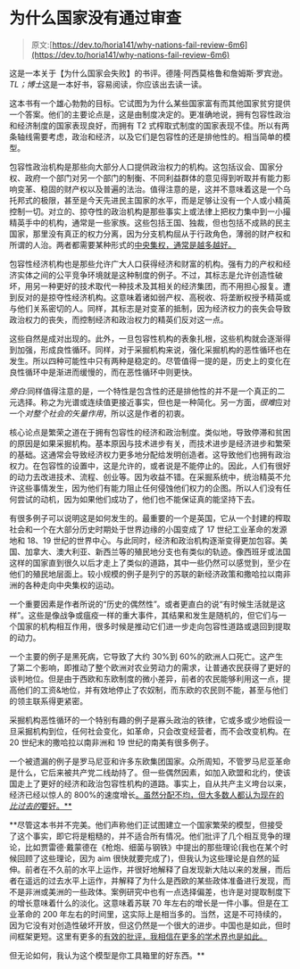 # 为什么国家没有通过审查

> 原文:[https://dev.to/horia141/why-nations-fail-review-6m6](https://dev.to/horia141/why-nations-fail-review-6m6)

这是一本关于【为什么国家会失败】的书评。德隆·阿西莫格鲁和詹姆斯·罗宾逊。*TL；博士*这是一本好书，容易阅读，你应该出去读一读。

这本书有一个雄心勃勃的目标。它试图为为什么某些国家富有而其他国家贫穷提供一个答案。他们的主要论点是，这是由制度决定的。更准确地说，拥有包容性政治和经济制度的国家表现良好，而拥有 T2 式榨取式制度的国家表现不佳。所以有两条轴线需要考虑，政治和经济，以及它们是包容性的还是排他性的。相当简单的模型。

包容性政治机构是那些向大部分人口提供政治权力的机构。这包括议会、国家分权、政府一个部门对另一个部门的制衡、不同利益群体的意见得到听取并有能力影响变革、稳固的财产权以及普遍的法治。值得注意的是，这并不意味着这是一个乌托邦式的极限，甚至是今天先进民主国家的水平，而是足够让没有一个人或小精英控制一切。对立的、掠夺性的政治机构是那些事实上或法律上把权力集中到一小撮精英手中的机构，通常是一些家族。这些包括王国、独裁，但也包括不成熟的民主国家，那里没有真正的权力分离，因为分支机构屈从于行政角色，薄弱的财产权和所谓的人治。两者都需要某种形式的[中央集权，通常是越多越好。](https://en.wikipedia.org/wiki/Centralized_government)

包容性经济机构也是那些允许广大人口获得经济和财富的机构。强有力的产权和经济实体之间的公平竞争环境就是这种制度的例子。不过，其标志是允许创造性破坏，用另一种更好的技术取代一种技术及其相关的经济集团，而不用担心报复。遭到反对的是掠夺性经济机构。这意味着诸如弱产权、高税收、将垄断权授予精英或与他们关系密切的人。同样，其标志是对变革的抵制，因为经济权力的丧失会导致政治权力的丧失，而控制经济和政治权力的精英们反对这一点。

这些自然是成对出现的。此外，一旦包容性机构的表象扎根，这些机构就会逐渐得到加强，形成良性循环。同样，对于采掘机构来说，强化采掘机构的恶性循环也在发生。所以四种可能性中只有两种是稳定的。尽管值得一提的是，历史上的变化在良性循环中是渐进而缓慢的，而在恶性循环中则更快。

*旁白*:同样值得注意的是，一个特性是包含性的还是排他性的并不是一个真正的二元选择。称之为光谱或连续值更接近事实，但也是一种简化。另一方面，*很难*应对一个*对整个社会的矢量作用*，所以这是作者的初衷。

核心论点是繁荣之道在于拥有包容性的经济和政治制度。类似地，导致停滞和贫困的原因是如果采掘机构。基本原因与技术进步有关，而技术进步是经济进步和繁荣的基础。这通常会导致经济权力更多地分配给发明创造者。这导致他们也拥有政治权力。在包容性的设置中，这是允许的，或者说是不能停止的。因此，人们有很好的动力去改进技术、流程、创业等。因为收益不错。在采掘系统中，统治精英不允许这些事情发生，因为他们有能力阻止任何侵蚀他们权力的企图。所以人们没有任何尝试的动机，因为如果他们成功了，他们也不能保证真的能坚持下去。

有很多例子可以说明这是如何发生的。最重要的一个是英国，它从一个封建的榨取社会和一个在大部分历史时期处于世界边缘的小国变成了 17 世纪工业革命的发源地和 18、19 世纪的世界中心。与此同时，经济和政治机构逐渐变得更加包容。美国、加拿大、澳大利亚、新西兰等的殖民地分支也有类似的轨迹。像西班牙或法国这样的国家直到很久以后才走上了类似的道路，其中一些仍然可以感觉到，至少在他们的殖民地层面上。较小规模的例子是列宁的苏联的新经济政策和撒哈拉以南非洲的各种走向中央集权的运动。

一个重要因素是作者所说的“历史的偶然性”。或者更直白的说“有时候生活就是这样”。这些是像战争或瘟疫一样的重大事件，其结果和发生是随机的，但它们与一个国家的机构相互作用，很多时候是推动它们进一步走向包容性道路或退回到提取的动力。

一个主要的例子是黑死病，它导致了大约 30%到 60%的欧洲人口死亡。这产生了第二个影响，即推动了整个欧洲对农业劳动力的需求，让普通农民获得了更好的谈判地位。但是由于西欧和东欧制度的微小差异，前者的农民能够利用这一点，提高他们的工资&地位，并有效地停止了农奴制，而东欧的农民则不能，甚至与他们的领主联系得更紧密。

采掘机构恶性循环的一个特别有趣的例子是寡头政治的铁律，它或多或少地假设一旦采掘机构到位，任何社会变化，如革命，只会改变经营者，而不会改变机构。在 20 世纪末的撒哈拉以南非洲和 19 世纪的南美有很多例子。

一个被遗漏的例子是罗马尼亚和许多东欧集团国家。众所周知，不管罗马尼亚革命是什么，它后来被共产党二线劫持了。但一些偶然因素，如加入欧盟和北约，使该国走上了更好的经济和政治包容性机构的道路。事实上，自从共产主义垮台以来，经济已经以惊人的 800%的速度增长[。虽然分配不均，但大多数人都认为现在的*比过去的*要好。**](http://riscograma.ro/13709/ghici-care-economie-a-crescut-cu-800-in-25-de-ani/)

 **尽管这本书并不完美。他们声称他们正试图建立一个国家繁荣的模型，但接受了这个事实，即它将是粗糙的，并不适合所有情况。他们批评了几个相互竞争的理论，比如贾雷德·戴蒙德在《枪炮、细菌与钢铁》中提出的那些理论(我也在某个时候回顾了这些理论，因为 aim 很快就要完成了)，但我认为这些理论是自然的延伸。前者在不久前的水平上运作，并很好地解释了自发现新大陆以来的发展，而后者在遥远的过去水平上运作，并解释了为什么是西欧的某些政体准备进行发现，而不是非洲或美洲的一些政体。案例研究中也有一点选择偏差，也许是对提取制度下的增长意味着什么的淡化。这意味着苏联 70 年左右的增长是一件小事。但是在工业革命的 200 年左右的时间里，这实际上是相当多的。当然，这是不可持续的，因为它没有对创造性破坏开放，但这仍然是一个很大的进步。中国也是如此，但时间框架更短。这里有更多的[有效的批评，我相信在更多的学术界也是如此。](https://www.gatesnotes.com/Books/Why-Nations-Fail)

但无论如何，我认为这个模型是你工具箱里的好东西。**